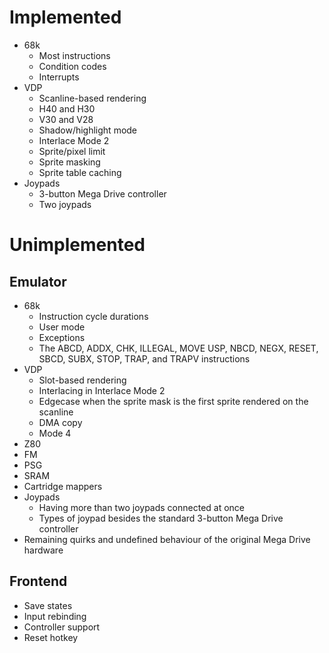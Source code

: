 # Implemented

- 68k
  - Most instructions
  - Condition codes
  - Interrupts
- VDP
  - Scanline-based rendering
  - H40 and H30
  - V30 and V28
  - Shadow/highlight mode
  - Interlace Mode 2
  - Sprite/pixel limit
  - Sprite masking
  - Sprite table caching
- Joypads
  - 3-button Mega Drive controller
  - Two joypads


# Unimplemented

## Emulator
- 68k
  - Instruction cycle durations
  - User mode
  - Exceptions
  - The ABCD, ADDX, CHK, ILLEGAL, MOVE USP, NBCD, NEGX, RESET, SBCD, SUBX, STOP,
    TRAP, and TRAPV instructions
- VDP
  - Slot-based rendering
  - Interlacing in Interlace Mode 2
  - Edgecase when the sprite mask is the first sprite rendered on the scanline
  - DMA copy
  - Mode 4
- Z80
- FM
- PSG
- SRAM
- Cartridge mappers
- Joypads
  - Having more than two joypads connected at once
  - Types of joypad besides the standard 3-button Mega Drive controller
- Remaining quirks and undefined behaviour of the original Mega Drive hardware

## Frontend
- Save states
- Input rebinding
- Controller support
- Reset hotkey
